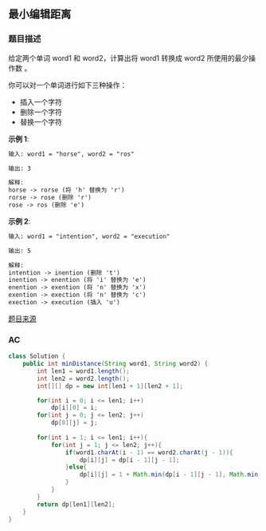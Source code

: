 ## 最小编辑距离

### 题目描述

给定两个单词 word1 和 word2，计算出将 word1 转换成 word2 所使用的最少操作数 。

你可以对一个单词进行如下三种操作：

* 插入一个字符
* 删除一个字符
* 替换一个字符

**示例 1**:

```markdown
输入: word1 = "horse", word2 = "ros"
```

```markdown
输出: 3
```

```markdown
解释: 
horse -> rorse (将 'h' 替换为 'r')
rorse -> rose (删除 'r')
rose -> ros (删除 'e')
```

**示例 2**:

```markdown
输入: word1 = "intention", word2 = "execution"
```

```markdown
输出: 5
```

```markdown
解释: 
intention -> inention (删除 't')
inention -> enention (将 'i' 替换为 'e')
enention -> exention (将 'n' 替换为 'x')
exention -> exection (将 'n' 替换为 'c')
exection -> execution (插入 'u')
```

[题目来源](https://leetcode-cn.com/problems/edit-distance)

### AC

```java
class Solution {
    public int minDistance(String word1, String word2) {
        int len1 = word1.length();
        int len2 = word2.length();
        int[][] dp = new int[len1 + 1][len2 + 1];

        for(int i = 0; i <= len1; i++)
            dp[i][0] = i;
        for(int j = 0; j <= len2; j++)
            dp[0][j] = j;
        
        for(int i = 1; i <= len1; i++){
            for(int j = 1; j <= len2; j++){
                if(word1.charAt(i - 1) == word2.charAt(j - 1)){
                    dp[i][j] = dp[i - 1][j - 1];
                }else{
                    dp[i][j] = 1 + Math.min(dp[i - 1][j - 1], Math.min(dp[i - 1][j], dp[i][j - 1]));
                }
            }
        }
        return dp[len1][len2];
    }
}
```